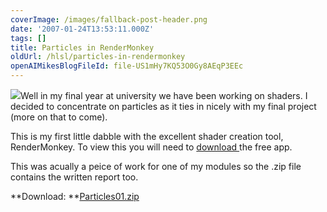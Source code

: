 ```yaml
---
coverImage: /images/fallback-post-header.png
date: '2007-01-24T13:53:11.000Z'
tags: []
title: Particles in RenderMonkey
oldUrl: /hlsl/particles-in-rendermonkey
openAIMikesBlogFileId: file-US1mHy7KQ53O0Gy8AEqP3EEc
---
```


![](https://www.mikecann.co.uk/wp-content/uploads/Image/RM01.png)Well in my final year at university we have been working on shaders. I decided to concentrate on particles as it ties in nicely with my final project (more on that to come).

<!-- more -->

This is my first little dabble with the excellent shader creation tool, RenderMonkey. To view this you will need to [download ](https://ati.amd.com/developer/rendermonkey/downloads.html)the free app.

This was acually a peice of work for one of my modules so the .zip file contains the written report too.

**Download: **[Particles01.zip](https://www.mikecann.co.uk/wp-content/uploads/File/Particles01.zip)
